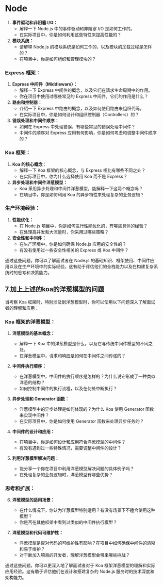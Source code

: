 # Node
1. **事件驱动和非阻塞 I/O：**
   - 解释一下 Node.js 中的事件驱动和非阻塞 I/O 是如何工作的。
   - 在实际项目中，你是如何利用这些特性来提高性能的？
2. **模块系统：**
   - 请解释 Node.js 的模块系统是如何工作的，以及模块的加载过程是怎样的？
   - 在项目中，你是如何组织和管理模块的？

### Express 框架：

1. **Express 中间件（Middleware）：**
   - 解释一下 Express 中间件的概念，以及它们在请求生命周期中的作用。
   - 你在项目中使用过哪些常见的 Express 中间件，它们的作用是什么？
2. **路由和控制器：**
   - 介绍一下 Express 中路由的概念，以及如何使用路由来组织代码。
   - 在实际项目中，你是如何设计和组织控制器（Controllers）的？
3. **错误处理和中间件顺序：**
   - 如何在 Express 中处理错误，有哪些常见的错误处理中间件？
   - 中间件的顺序对 Express 应用有何影响，你是如何考虑和调整中间件顺序的？

### Koa 框架：

1. **Koa 的核心概念：**
   - 解释一下 Koa 框架的核心概念，与 Express 相比有哪些不同之处？
   - 在实际项目中，你为什么选择使用 Koa 而不是 Express？
2. **异步处理和中间件洋葱模型：**
   - Koa 采用异步处理和中间件洋葱模型，能解释一下这两个概念吗？
   - 在项目中，你是如何利用 Koa 的异步特性来处理复杂的业务逻辑？

### 生产环境经验：

1. **性能优化：**
   - 在 Node.js 项目中，你是如何进行性能优化的，有哪些具体的经验？
   - 在处理高并发和大流量时，你采用过哪些策略？
2. **安全性和中间件：**
   - 在生产环境中，你是如何确保 Node.js 应用的安全性的？
   - 有没有使用过一些安全性相关的 Express 或 Koa 中间件？

通过这些问题，你可以了解面试者在 Node.js 的基础知识、框架使用、中间件应用以及在生产环境中的实际经验。这有助于评估他们的全栈能力以及在构建复杂系统时的思考和决策能力。

## 7.加上上述的koa的洋葱模型的问题

当考察 Koa 框架时，特别涉及到洋葱模型时，你可以使用以下问题深入了解面试者的理解和应用：

### Koa 框架的洋葱模型：

1. **洋葱模型的基本概念：**
   - 解释一下 Koa 中的洋葱模型是什么，以及它与传统中间件模型的不同之处。
   - 在洋葱模型中，请求和响应是如何在中间件之间传递的？

2. **中间件执行顺序：**
   - 在洋葱模型中，中间件的执行顺序是怎样的？为什么说它形成了一种类似洋葱的结构？
   - 如何控制中间件的执行流程，以及在何处中断执行？

3. **异步处理和 Generator 函数：**
   - 洋葱模型中的异步处理是如何体现的？为什么 Koa 使用 Generator 函数来实现中间件？
   - 在实际项目中，你是如何使用 Generator 函数来处理异步任务的？

4. **中间件的设计和应用：**
   - 在项目中，你是如何设计和应用符合洋葱模型的中间件？
   - 有没有遇到过一些特殊情况，需要调整中间件的设计？

5. **利用洋葱模型解决问题：**
   - 能分享一个你在项目中利用洋葱模型解决问题的具体例子吗？
   - 在处理复杂的业务逻辑时，洋葱模型有哪些优势？

### 思考和扩展：

6. **洋葱模型的适用场景：**
   - 在什么情况下，你认为洋葱模型特别适用？有没有场景下不适合使用这种模型？
   - 你是否在其他框架中看到过类似的中间件执行模型？

7. **洋葱模型和代码可维护性：**
   - 洋葱模型是否对代码的可维护性有影响？在项目中如何确保中间件的清晰和易于维护？
   - 对于新加入项目的开发者，理解洋葱模型会带来哪些挑战？

通过这些问题，你可以更深入地了解面试者对于 Koa 框架洋葱模型的理解和实际应用经验。这有助于评估他们在设计和搭建复杂的 Node.js 服务时的技术深度和架构能力。
